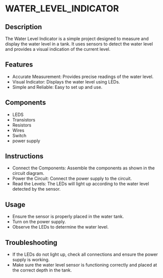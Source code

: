 # WATER_LEVEL_INDICATOR
## Description
The Water Level Indicator is a simple project designed to measure and display the water level in a tank. It uses sensors to detect the water level and provides a visual indication of the current level.

## Features
- Accurate Measurement: Provides precise readings of the water level.
- Visual Indicator: Displays the water level using LEDs.
- Simple and Reliable: Easy to set up and use.

## Components
- LEDS
- Transistors
- Resistors
- Wires
- Switch
- power supply

## Instructions
- Connect the Components: Assemble the components as shown in the circuit diagram.
- Power the Circuit: Connect the power supply to the circuit.
- Read the Levels: The LEDs will light up according to the water level detected by the sensor.
## Usage
- Ensure the sensor is properly placed in the water tank.
- Turn on the power supply.
- Observe the LEDs to determine the water level.
## Troubleshooting
- If the LEDs do not light up, check all connections and ensure the power supply is working.
- Make sure the water level sensor is functioning correctly and placed at the correct depth in the tank.
